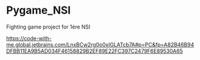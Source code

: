 # Pygame_NSI
Fighting game project for 1ère NSI


https://code-with-me.global.jetbrains.com/LnxBCw2rg0o0xIGLATcb7A#p=PC&fp=A82B46B94DFBB11EA9B5AD034F46158829B2EF89E22FC397C2479F6E89530A65

